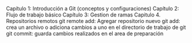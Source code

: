 Capítulo 1: Introducción a Git (conceptos y configuraciones)
Capítulo 2: Flujo de trabajo básico
Capítulo 3: Gestion de ramas
Capitulo 4. Repositorios remotos
 git remote add: Agregar repositorio nuevo
 git add: crea un archivo o adiciona cambios a uno en el directorio de trabajo de git
 git commit: guarda cambios realizados en el area de preparación